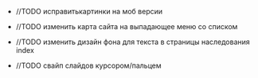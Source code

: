 ﻿* //TODO исправитькартинки на моб версии
 
* //TODO изменить карта сайта на выпадающее меню со списком

* //TODO изменить дизайн фона для текста в страницы наследования index

* //TODO свайп слайдов курсором/пальцем